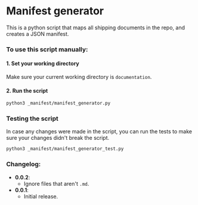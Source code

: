 # Manifest generator

This is a python script that maps all shipping documents in the repo, and creates a JSON manifest.

### To use this script manually:

#### 1. Set your working directory

Make sure your current working directory is `documentation`.

#### 2. Run the script

```bash
python3 _manifest/manifest_generator.py
```

### Testing the script

In case any changes were made in the script, you can run the tests to make sure your changes didn't break the script.

```bash
python3 _manifest/manifest_generator_test.py
```


### Changelog:
- **0.0.2**:
  - Ignore files that aren't `.md`.
- **0.0.1**:
  - Initial release.